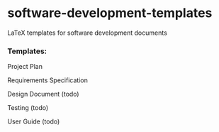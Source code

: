 # software-development-templates
LaTeX templates for software development documents

### Templates:

Project Plan

Requirements Specification

Design Document (todo)

Testing (todo)

User Guide (todo)
